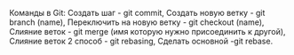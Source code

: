 Команды в Git:
Создать шаг - git commit,
Создать новую ветку - git branch (name),
Переключить на новую ветку - git checkout (name),
Слияние веток - git merge (имя которую нужно присоединить к другой),
Слияние веток 2 способ - git rebasing,
Сделать основной -git rebase.

